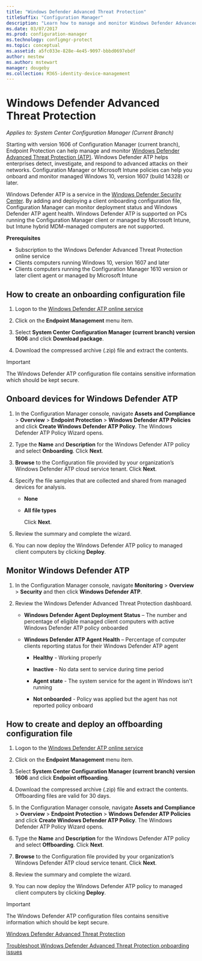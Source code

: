```yaml
---
title: "Windows Defender Advanced Threat Protection"
titleSuffix: "Configuration Manager"
description: "Learn how to manage and monitor Windows Defender Advanced Threat Protection, a new service that helps enterprises respond to advanced attacks."
ms.date: 03/07/2017
ms.prod: configuration-manager
ms.technology: configmgr-protect
ms.topic: conceptual
ms.assetid: a5fc033e-828e-4e45-9097-bbbd0697ebdf
author: mestew
ms.author: mstewart
manager: dougeby
ms.collection: M365-identity-device-management
---
```

# Windows Defender Advanced Threat Protection

*Applies to: System Center Configuration Manager (Current Branch)*

Starting with version 1606 of Configuration Manager (current branch), Endpoint Protection can help manage and monitor [Windows Defender Advanced Threat Protection (ATP)](http://aka.ms/technet-wdatp). Windows Defender ATP helps enterprises detect, investigate, and respond to advanced attacks on their networks.  Configuration Manager or Microsoft Intune policies can help you onboard and monitor managed Windows 10, version 1607 (build 14328) or later.

Windows Defender ATP is a service in the [Windows Defender Security Center](https://securitycenter.windows.com). By adding and deploying a client onboarding configuration file, Configuration Manager can monitor deployment status and Windows Defender ATP agent health. Windows Defender ATP is supported on PCs running the Configuration Manager client or managed by Microsoft Intune, but Intune hybrid MDM-managed computers are not supported.

 **Prerequisites**  

-   Subscription to the Windows Defender Advanced Threat Protection online service  
-   Clients computers running Windows 10, version 1607 and later  
-   Clients computers running the Configuration Manager 1610 version or later client agent or managed by Microsoft Intune

## How to create an onboarding configuration file  

 1.  Logon to the [Windows Defender ATP online service](https://securitycenter.windows.com/)   

 2.  Click on the **Endpoint Management** menu item.  

 3.  Select **System Center Configuration Manager (current branch) version 1606** and click **Download package**.  

 4.  Download the compressed archive (.zip) file and extract the contents.

> [!IMPORTANT]
> The Windows Defender ATP configuration file contains sensitive information which should be kept secure.

## Onboard devices for Windows Defender ATP  

1. In the Configuration Manager console, navigate **Assets and Compliance** > **Overview** > **Endpoint Protection** > **Windows Defender ATP Policies** and click **Create Windows Defender ATP Policy**. The Windows Defender ATP Policy Wizard opens.  

2. Type the **Name** and **Description** for the Windows Defender ATP policy and select **Onboarding**. Click **Next**.  

3. **Browse** to the Configuration file provided by your organization’s Windows Defender ATP cloud service tenant. Click **Next**.  

4. Specify the file samples that are collected and shared from managed devices for analysis.  

   - **None**   

   - **All file types**  

     Click **Next**.  

5. Review the summary and complete the wizard.  

6. You can now deploy the Windows Defender ATP policy to managed client computers by clicking **Deploy**.  

## Monitor Windows Defender ATP  

1.  In the Configuration Manager console, navigate **Monitoring** > **Overview** > **Security** and then click **Windows Defender ATP**.  

2.  Review the Windows Defender Advanced Threat Protection dashboard.  

    -   **Windows Defender Agent Deployment Status** – The number and percentage of eligible managed client computers with active Windows Defender ATP policy onboarded  

    -   **Windows Defender ATP Agent Health** – Percentage of computer clients reporting status for their Windows Defender ATP agent  

        -   **Healthy** - Working properly  

        -   **Inactive** - No data sent to service during time period  

        -   **Agent state** - The system service for the agent in Windows isn't running  

        -   **Not onboarded** - Policy was applied but the agent has not reported policy onboard  


## How to create and deploy an offboarding configuration file  

1.  Logon to the [Windows Defender ATP online service](https://securitycenter.windows.com/)   

2.  Click on the **Endpoint Management** menu item.  

3.  Select **System Center Configuration Manager (current branch) version 1606** and click **Endpoint offboarding**.  

4.  Download the compressed archive (.zip) file and extract the contents. Offboarding files are valid for 30 days.

5.  In the Configuration Manager console, navigate **Assets and Compliance** > **Overview** > **Endpoint Protection** > **Windows Defender ATP Policies** and click **Create Windows Defender ATP Policy**. The Windows Defender ATP Policy Wizard opens.  

6.  Type the **Name** and **Description** for the Windows Defender ATP policy and select **Offboarding**. Click **Next**.  

7.  **Browse** to the Configuration file provided by your organization’s Windows Defender ATP cloud service tenant. Click **Next**.  

8.  Review the summary and complete the wizard.  

9.  You can now deploy the Windows Defender ATP policy to managed client computers by clicking **Deploy**.  

> [!IMPORTANT]
> The Windows Defender ATP configuration files contains sensitive information which should be kept secure.

[Windows Defender Advanced Threat Protection](https://technet.microsoft.com/itpro/windows/keep-secure/windows-defender-advanced-threat-protection)

[Troubleshoot Windows Defender Advanced Threat Protection onboarding issues](https://technet.microsoft.com/itpro/windows/keep-secure/troubleshoot-onboarding-windows-defender-advanced-threat-protection)
